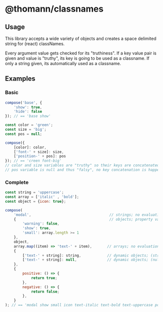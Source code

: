# @thomann/classnames
## Usage
This library accepts a wide variety of objects and creates a space delimited string for (react) classNames.

Every argument value gets checked for its "truthiness".
If a key value pair is given and value is "truthy", its key is going to be used as a classname.
If only a string given, its automatically used as a classname.

## Examples
### Basic
```js
compose('base', {
    'show': true,
    'hide': false
}); // == 'base show'
```

```js
const color = 'green';
const size = 'big';
const pos = null;

compose({
    [color]: color,
    ['font-' + size]: size,
    ['position-' + pos]: pos
}); // == 'creen font-big'
// color and size variables are "truthy" so their keys are concatenated with their variable value
// pos variable is null and thus "falsy", no key concatenation is happening
```

### Complete

```js
const string = 'uppercase';
const array = ['italic' , 'bold'];
const object = {icon: true};

compose(
    'modal',                                    // strings; no evaluation
    {                                           // objects; property values are evaluated
        'warning': false,
        'show': true,
        'small': array.length >= 1
    },
    object,
    array.map((item) => 'text-' + item),       // arrays; no evaluation
    {
        ['text-' + string]: string,            // dynamic objects; (string != null) == true
        ['text-' + string]: null,              // dynamic objects; (null != null) == false
    },
    {
        positive: () => {
            return true;
        },
        negative: () => {
            return false;
        },
    }
); // == 'modal show small icon text-italic text-bold text-uppercase positive'
```